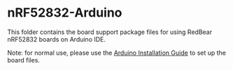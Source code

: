 # nRF52832-Arduino

This folder contains the board support package files for using RedBear nRF52832 boards on Arduino IDE.

Note: for normal use, please use the [Arduino Installation Guide](../docs/Arduino_Board_Package_Installation_Guide.md) to set up the board files.
